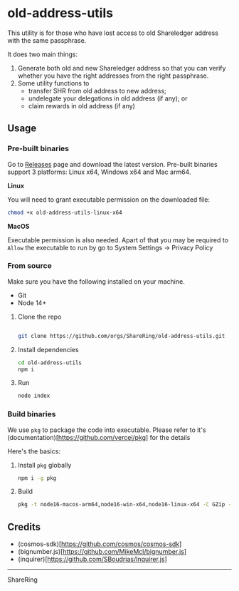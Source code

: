 # old-address-utils

This utility is for those who have lost access to old Shareledger address with the same passphrase.

It does two main things:

1. Generate both old and new Shareledger address so that you can verify whether you have the right addresses from the right passphrase.
2. Some utility functions to 
    - transfer SHR from old address to new address;
    - undelegate your delegations in old address (if any); or
    - claim rewards in old address (if any)

## Usage

### Pre-built binaries

Go to [Releases](https://github.com/orgs/ShareRing/old-address-utils/releases) page and download the latest version. Pre-built binaries support 3 platforms: Linux x64, Windows x64 and Mac arm64.

**Linux**

You will need to grant executable permission on the downloaded file:

```sh
chmod +x old-address-utils-linux-x64
```

**MacOS**

Executable permission is also needed. Apart of that you may be required to `Allow` the executable to run by go to System Settings -> Privacy Policy


### From source

Make sure you have the following installed on your machine.

- Git
- Node 14+

1. Clone the repo


    ```sh

    git clone https://github.com/orgs/ShareRing/old-address-utils.git

    ```

2. Install dependencies

    ```sh
    cd old-address-utils
    npm i
    ```

3. Run

    ```sh
    node index
    ```

### Build binaries

We use `pkg` to package the code into executable. Please refer to it's (documentation)[https://github.com/vercel/pkg] for the details

Here's the basics:

1. Install `pkg` globally

    ```sh
    npm i -g pkg
    ```

2. Build

    ```sh
    pkg -t node16-macos-arm64,node16-win-x64,node16-linux-x64 -C GZip -o old-address-utils index.js
    ```

## Credits

- (cosmos-sdk)[https://github.com/cosmos/cosmos-sdk]
- (bignumber.js)[https://github.com/MikeMcl/bignumber.js]
- (inquirer)[https://github.com/SBoudrias/Inquirer.js]


---
ShareRing